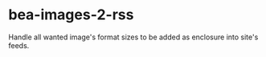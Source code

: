# bea-images-2-rss
Handle all wanted image's format sizes to be added as enclosure into site's feeds.
